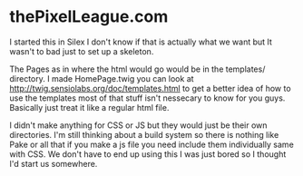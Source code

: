 thePixelLeague.com
==================

I started this in Silex I don't know if that is actually what we want but It wasn't to bad just to set up a skeleton.

The Pages as in where the html would go would be in the templates/ directory. I made HomePage.twig you can look at http://twig.sensiolabs.org/doc/templates.html
to get a better idea of how to use the templates most of that stuff isn't nessecary to know for you guys. Basically just treat it like a
regular html file. 

I didn't make anything for CSS or JS but they would just be their own directories. I'm still thinking about a build system so there
is nothing like Pake or all that if you make a js file you need include them individually same with CSS. We don't have to end up using this
I was just bored so I thought I'd start us somewhere.
